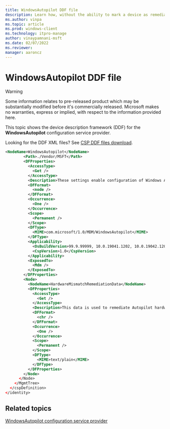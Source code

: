 ```yaml
---
title: WindowsAutopilot DDF file
description: Learn how, without the ability to mark a device as remediation required, the device will remain in a broken state for the WindowsAutopilot DDF file configuration service provider (CSP).
ms.author: vinpa
ms.topic: article
ms.prod: windows-client
ms.technology: itpro-manage
author: vinaypamnani-msft
ms.date: 02/07/2022
ms.reviewer: 
manager: aaroncz
---
```


# WindowsAutopilot DDF file

> [!WARNING]
> Some information relates to pre-released product which may be substantially modified before it's commercially released. Microsoft makes no warranties, express or implied, with respect to the information provided here.

This topic shows the device description framework (DDF) for the **WindowsAutopilot** configuration service provider.

Looking for the DDF XML files? See [CSP DDF files download](configuration-service-provider-ddf.md).

```xml
<NodeName>WindowsAutopilot</NodeName>
        <Path>./Vendor/MSFT</Path>
        <DFProperties>
          <AccessType>
            <Get />
          </AccessType>
          <Description>These settings enable configuration of Windows Autopilot.</Description>
          <DFFormat>
            <node />
          </DFFormat>
          <Occurrence>
            <One />
          </Occurrence>
          <Scope>
            <Permanent />
          </Scope>
          <DFType>
            <MIME>com.microsoft/1.0/MDM/WindowsAutopilot</MIME>
          </DFType>
          <Applicability>
            <OsBuildVersion>99.9.99999, 10.0.19041.1202, 10.0.19042.1202, 10.0.19043.1202</OsBuildVersion>
            <CspVersion>1.0</CspVersion>
          </Applicability>
          <ExposedTo>
            <Mdm />
          </ExposedTo>
        </DFProperties>
        <Node>
          <NodeName>HardwareMismatchRemediationData</NodeName>
          <DFProperties>
            <AccessType>
              <Get />
            </AccessType>
            <Description>This data is used to remediate Autopilot hardware mismatches.</Description>
            <DFFormat>
              <chr />
            </DFFormat>
            <Occurrence>
              <One />
            </Occurrence>
            <Scope>
              <Permanent />
            </Scope>
            <DFType>
              <MIME>text/plain</MIME>
            </DFType>
          </DFProperties>
        </Node>
      </Node>
    </MgmtTree>
  </cspDefinition>
</identity>
```

## Related topics

[WindowsAutopilot configuration service provider](windowsautopilot-csp.md)
